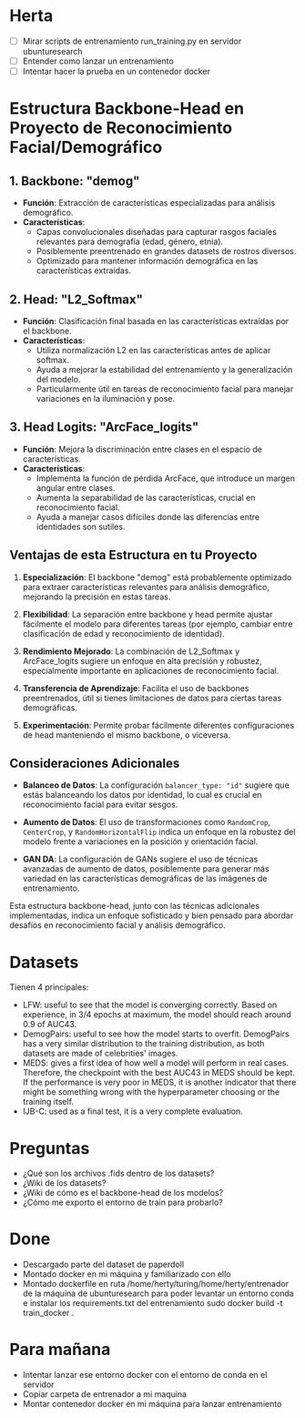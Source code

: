 # Herta
- [ ] Mirar scripts de entrenamiento run_training.py en servidor ubunturesearch
- [ ] Entender como lanzar un entrenamiento
- [ ] Intentar hacer la prueba en un contenedor docker

# Estructura Backbone-Head en Proyecto de Reconocimiento Facial/Demográfico

## 1. Backbone: "demog"

- **Función**: Extracción de características especializadas para análisis demográfico.
- **Características**:
  - Capas convolucionales diseñadas para capturar rasgos faciales relevantes para demografía (edad, género, etnia).
  - Posiblemente preentrenado en grandes datasets de rostros diversos.
  - Optimizado para mantener información demográfica en las características extraídas.

## 2. Head: "L2_Softmax"

- **Función**: Clasificación final basada en las características extraídas por el backbone.
- **Características**:
  - Utiliza normalización L2 en las características antes de aplicar softmax.
  - Ayuda a mejorar la estabilidad del entrenamiento y la generalización del modelo.
  - Particularmente útil en tareas de reconocimiento facial para manejar variaciones en la iluminación y pose.

## 3. Head Logits: "ArcFace_logits"

- **Función**: Mejora la discriminación entre clases en el espacio de características.
- **Características**:
  - Implementa la función de pérdida ArcFace, que introduce un margen angular entre clases.
  - Aumenta la separabilidad de las características, crucial en reconocimiento facial.
  - Ayuda a manejar casos difíciles donde las diferencias entre identidades son sutiles.

## Ventajas de esta Estructura en tu Proyecto

1. **Especialización**: El backbone "demog" está probablemente optimizado para extraer características relevantes para análisis demográfico, mejorando la precisión en estas tareas.

2. **Flexibilidad**: La separación entre backbone y head permite ajustar fácilmente el modelo para diferentes tareas (por ejemplo, cambiar entre clasificación de edad y reconocimiento de identidad).

3. **Rendimiento Mejorado**: La combinación de L2_Softmax y ArcFace_logits sugiere un enfoque en alta precisión y robustez, especialmente importante en aplicaciones de reconocimiento facial.

4. **Transferencia de Aprendizaje**: Facilita el uso de backbones preentrenados, útil si tienes limitaciones de datos para ciertas tareas demográficas.

5. **Experimentación**: Permite probar fácilmente diferentes configuraciones de head manteniendo el mismo backbone, o viceversa.

## Consideraciones Adicionales

- **Balanceo de Datos**: La configuración `balancer_type: "id"` sugiere que estás balanceando los datos por identidad, lo cual es crucial en reconocimiento facial para evitar sesgos.

- **Aumento de Datos**: El uso de transformaciones como `RandomCrop`, `CenterCrop`, y `RandomHorizontalFlip` indica un enfoque en la robustez del modelo frente a variaciones en la posición y orientación facial.

- **GAN DA**: La configuración de GANs sugiere el uso de técnicas avanzadas de aumento de datos, posiblemente para generar más variedad en las características demográficas de las imágenes de entrenamiento.

Esta estructura backbone-head, junto con las técnicas adicionales implementadas, indica un enfoque sofisticado y bien pensado para abordar desafíos en reconocimiento facial y análisis demográfico.

# Datasets
Tienen 4 principales:
- LFW: useful to see that the model is converging correctly. Based on experience, in 3/4 epochs at maximum, the model should reach around 0.9 of AUC43.
- DemogPairs: useful to see how the model starts to overfit. DemogPairs has a very similar distribution to the training distribution, as both datasets are made of celebrities' images.
- MEDS: gives a first idea of how well a model will perform in real cases. Therefore, the checkpoint with the best AUC43 in MEDS should be kept. If the performance is very poor in MEDS, it is another indicator that there might be something wrong with the hyperparameter choosing or the training itself.
- IJB-C: used as a final test, it is a very complete evaluation.

# Preguntas
- ¿Qué son los archivos .fids dentro de los datasets?
- ¿Wiki de los datasets?
- ¿Wiki de cómo es el backbone-head de los modelos?
- ¿Cómo me exporto el entorno de train para probarlo?


# Done

- Descargado parte del dataset de paperdoll
- Montado docker en mi máquina y familiarizado con ello
- Montado dockerfile en ruta /home/herty/turing/home/herty/entrenador de la máquina de ubunturesearch para poder levantar un entorno conda e instalar los requirements.txt del entrenamiento sudo docker build -t train_docker .

# Para mañana
- Intentar lanzar ese entorno docker con el entorno de conda en el servidor
- Copiar carpeta de entrenador a mi maquina
- Montar contenedor docker en mi máquina para lanzar entrenamiento